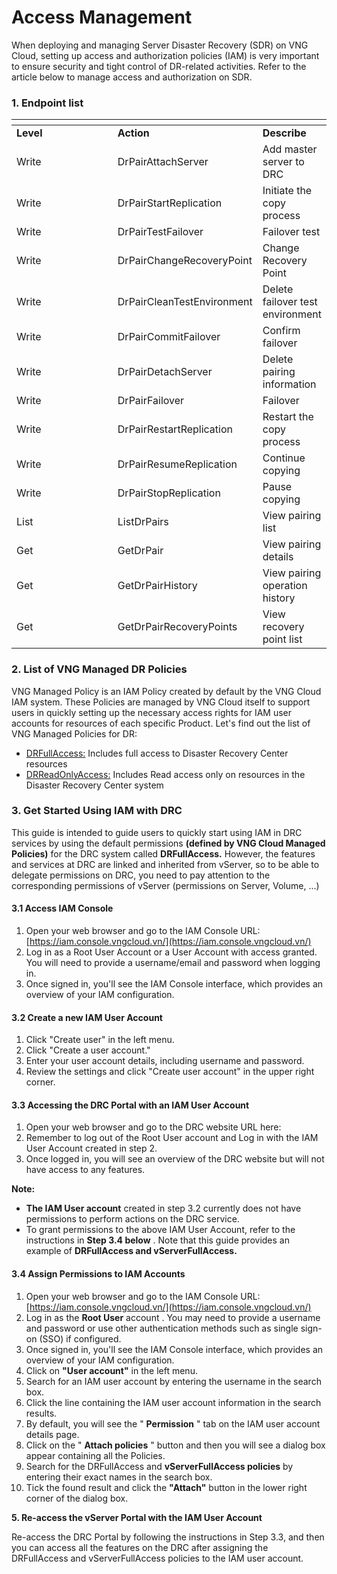 # Access Management

When deploying and managing Server Disaster Recovery (SDR) on VNG Cloud, setting up access and authorization policies (IAM) is very important to ensure security and tight control of DR-related activities. Refer to the article below to manage access and authorization on SDR.

### 1. Endpoint list <a href="#id-1.-danh-sach-endpoint" id="id-1.-danh-sach-endpoint"></a>

<table data-header-hidden><thead><tr><th width="148"></th><th></th><th></th></tr></thead><tbody><tr><td><strong>Level</strong></td><td><strong>Action</strong></td><td><strong>Describe</strong></td></tr><tr><td>Write</td><td>DrPairAttachServer</td><td>Add master server to DRC</td></tr><tr><td>Write</td><td>DrPairStartReplication</td><td>Initiate the copy process</td></tr><tr><td>Write</td><td>DrPairTestFailover</td><td>Failover test</td></tr><tr><td>Write</td><td>DrPairChangeRecoveryPoint</td><td>Change Recovery Point</td></tr><tr><td>Write</td><td>DrPairCleanTestEnvironment</td><td>Delete failover test environment</td></tr><tr><td>Write</td><td>DrPairCommitFailover</td><td>Confirm failover</td></tr><tr><td>Write</td><td>DrPairDetachServer</td><td>Delete pairing information</td></tr><tr><td>Write</td><td>DrPairFailover</td><td>Failover</td></tr><tr><td>Write</td><td>DrPairRestartReplication</td><td>Restart the copy process</td></tr><tr><td>Write</td><td>DrPairResumeReplication</td><td>Continue copying</td></tr><tr><td>Write</td><td>DrPairStopReplication</td><td>Pause copying</td></tr><tr><td>List</td><td>ListDrPairs</td><td>View pairing list</td></tr><tr><td>Get</td><td>GetDrPair</td><td>View pairing details</td></tr><tr><td>Get</td><td>GetDrPairHistory</td><td>View pairing operation history</td></tr><tr><td>Get</td><td>GetDrPairRecoveryPoints</td><td>View recovery point list</td></tr></tbody></table>

### **2. List of VNG Managed DR Policies** <a href="#iamforvserver-2.danhsachvngmanagedpolicies" id="iamforvserver-2.danhsachvngmanagedpolicies"></a>

VNG Managed Policy is an IAM Policy created by default by the VNG Cloud IAM system. These Policies are managed by VNG Cloud itself to support users in quickly setting up the necessary access rights for IAM user accounts for resources of each specific Product. Let's find out the list of VNG Managed Policies for DR:

* [DRFullAccess:](https://iam.console.vngcloud.vn/policies/76de3567-c57c-4167-b304-9133f9af7daf) Includes full access to Disaster Recovery Center resources
* [DRReadOnlyAccess:](https://iam.console.vngcloud.vn/policies/3d44e007-fcd1-4d6f-85b9-f3981ef286a1) Includes Read access only on resources in the Disaster Recovery Center system

### 3. Get Started Using IAM with DRC <a href="#id-3.-bat-dau-su-dung-iam-voi-drc" id="id-3.-bat-dau-su-dung-iam-voi-drc"></a>

This guide is intended to guide users to quickly start using IAM in DRC services by using the default permissions **(defined by VNG Cloud Managed Policies)** for the DRC system called **DRFullAccess.** However, the features and services at DRC are linked and inherited from vServer, so to be able to delegate permissions on DRC, you need to pay attention to the corresponding permissions of vServer (permissions on Server, Volume, ...)

#### **3.1 Access IAM Console** <a href="#id-3.1-truy-cap-iam-console" id="id-3.1-truy-cap-iam-console"></a>

1. Open your web browser and go to the IAM Console URL: [https://iam.console.vngcloud.vn/](https://iam.console.vngcloud.vn/)
2. Log in as a Root User Account or a User Account with access granted. You will need to provide a username/email and password when logging in.
3. Once signed in, you'll see the IAM Console interface, which provides an overview of your IAM configuration.

#### **3.2 Create a new IAM User Account** <a href="#id-3.2-tao-tai-khoan-nguoi-dung-iam-moi" id="id-3.2-tao-tai-khoan-nguoi-dung-iam-moi"></a>

1. Click "Create user" in the left menu.
2. Click "Create a user account."
3. Enter your user account details, including username and password.
4. Review the settings and click "Create user account" in the upper right corner.

#### **3.3 Accessing the DRC Portal with an IAM User Account** <a href="#id-3.3-truy-cap-cong-thong-tin-drc-voi-tai-khoan-nguoi-dung-iam" id="id-3.3-truy-cap-cong-thong-tin-drc-voi-tai-khoan-nguoi-dung-iam"></a>

1. Open your web browser and go to the DRC website URL here:
2. Remember to log out of the Root User account and Log in with the IAM User Account created in step 2.
3. Once logged in, you will see an overview of the DRC website but will not have access to any features.

**Note:**

* **The IAM User account** created in step 3.2 currently does not have permissions to perform actions on the DRC service.
* To grant permissions to the above IAM User Account, refer to the instructions in **Step 3.4 below** . Note that this guide provides an example of **DRFullAccess and vServerFullAccess.**

#### **3.4 Assign Permissions to IAM Accounts** <a href="#id-3.4-gan-quyen-cho-tai-khoan-iam" id="id-3.4-gan-quyen-cho-tai-khoan-iam"></a>

1. Open your web browser and go to the IAM Console URL: [https://iam.console.vngcloud.vn/](https://iam.console.vngcloud.vn/)
2. Log in as the **Root User** account . You may need to provide a username and password or use other authentication methods such as single sign-on (SSO) if configured.
3. Once signed in, you'll see the IAM Console interface, which provides an overview of your IAM configuration.
4. Click on **"User account"** in the left menu.
5. Search for an IAM user account by entering the username in the search box.
6. Click the line containing the IAM user account information in the search results.
7. By default, you will see the " **Permission** " tab on the IAM user account details page.
8. Click on the " **Attach policies** " button and then you will see a dialog box appear containing all the Policies.
9. Search for the DRFullAccess and **vServerFullAccess policies** by entering their exact names in the search box.
10. Tick ​​the found result and click the **"Attach"** button in the lower right corner of the dialog box.

**5. Re-access the vServer Portal with the IAM User Account**

Re-access the DRC Portal by following the instructions in Step 3.3, and then you can access all the features on the DRC after assigning the DRFullAccess and vServerFullAccess policies to the IAM user account.
